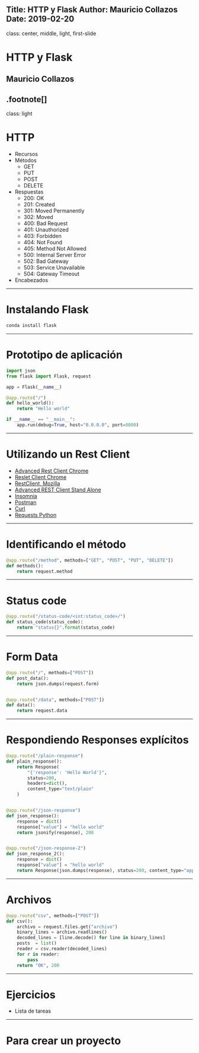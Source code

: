 Title: HTTP y Flask
Author: Mauricio Collazos
Date: 2019-02-20
![]()
---
class: center, middle, light, first-slide
# HTTP y Flask
## Mauricio Collazos
.footnote[]
---
class: light
# HTTP
  - Recursos
  - Métodos
    - GET
    - PUT
    - POST
    - DELETE
  - Respuestas
    - 200: OK
    - 201: Created
    - 301: Moved Permanently
    - 302: Moved
    - 400: Bad Request
    - 401: Unauthorized
    - 403: Forbidden
    - 404: Not Found
    - 405: Method Not Allowed
    - 500: Internal Server Error
    - 502: Bad Gateway
    - 503: Service Unavailable
    - 504: Gateway Timeout
  - Encabezados

---
# Instalando Flask

```bash
conda install flask
```

---

# Prototipo de aplicación
```python
import json
from flask import Flask, request

app = Flask(__name__)

@app.route("/")
def hello_world():
    return "Hello world"

if __name__ == "__main__":
    app.run(debug=True, host="0.0.0.0", port=8000)

```

---
# Utilizando un Rest Client
- [Advanced Rest Client Chrome](https://chrome.google.com/webstore/detail/advanced-rest-client/hgmloofddffdnphfgcellkdfbfbjeloo?hl=es)
- [Reslet Client Chrome](https://chrome.google.com/webstore/detail/restlet-client-rest-api-t/aejoelaoggembcahagimdiliamlcdmfm)
- [RestClient, Mozilla](https://addons.mozilla.org/es/firefox/addon/restclient/)
- [Advanced REST Client Stand Alone](https://install.advancedrestclient.com/install)
- [Insomnia](https://insomnia.rest/)
- [Postman](https://www.getpostman.com/)
- [Curl](https://curl.haxx.se/)
- [Requests Python](http://docs.python-requests.org/en/master/)

---
# Identificando el método
```python
@app.route("/method", methods=["GET", "POST", "PUT", "DELETE"])
def methods():
    return request.method
```

---
# Status code
```python
@app.route("/status-code/<int:status_code>/")
def status_code(status_code):
    return "status{}".format(status_code)
```
---
# Form Data
```python
@app.route("/", methods=["POST"])
def post_data():
    return json.dumps(request.form)


@app.route("/data", methods=["POST"])
def data():
    return request.data
```

---
# Respondiendo Responses explícitos
```python
@app.route("/plain-response")
def plain_response():
    return Response(
        "{'response': 'Hello World'}",
        status=200,
        headers=dict(),
        content_type="text/plain"
    )


@app.route("/json-response")
def json_response():
    response = dict()
    response["value"] = "hello world"
    return jsonify(response), 200


@app.route("/json-response-2")
def json_response_2():
    response = dict()
    response["value"] = "hello world"
    return Response(json.dumps(response), status=200, content_type="application/json")

```
---
# Archivos
```python
@app.route("csv", methods=["POST"])
def csv():
    archivo = request.files.get("archivo")
    binary_lines = archivo.readlines()
    decoded_lines = [line.decode() for line in binary_lines]
    posts  = list()
    reader = csv.reader(decoded_lines)
    for r in reader:
        pass
    return "OK", 200
```

---
# Ejercicios
- Lista de tareas

---
# Para crear un proyecto